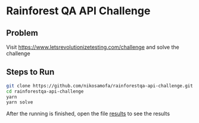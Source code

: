 # Rainforest QA API Challenge

## Problem

Visit https://www.letsrevolutionizetesting.com/challenge and solve the challenge

## Steps to Run

```bash
git clone https://github.com/nikosamofa/rainforestqa-api-challenge.git
cd rainforestqa-api-challenge
yarn
yarn solve
```

After the running is finished, open the file [results](./results.txt) to see the results
